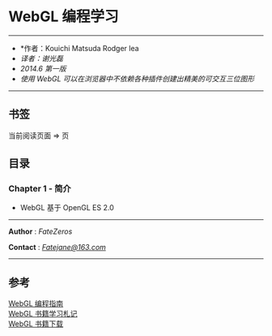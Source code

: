 # WebGL 编程学习

***
* *作者：Kouichi Matsuda Rodger lea
* *译者：谢光磊*
* *2014.6 第一版*
* *使用 WebGL 可以在浏览器中不依赖各种插件创建出精美的可交互三位图形*
***

## 书签

当前阅读页面 => <strong></strong>页

## 目录

### Chapter 1 - 简介
* WebGL 基于 OpenGL ES 2.0


***
**Author** : *FateZeros*

**Contact** : *Fatejane@163.com*
***

## 参考
[WebGL 编程指南](https://mengsixing.github.io/book/book-webgl.html) </br>
[WebGL 书籍学习札记](https://github.com/MrZJD/webgl) </br>
[WebGL 书籍下载](https://github.com/linghuam/boutique-books) </br>